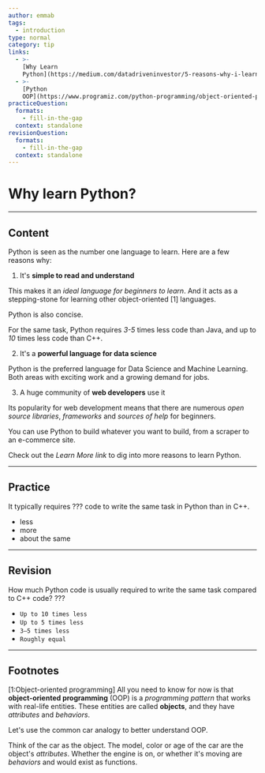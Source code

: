 ```yaml
---
author: emmab
tags:
  - introduction
type: normal
category: tip
links:
  - >-
    [Why Learn
    Python](https://medium.com/datadriveninvestor/5-reasons-why-i-learned-python-and-why-you-should-learn-it-as-well-917f781aea05){website}
  - >-
    [Python
    OOP](https://www.programiz.com/python-programming/object-oriented-programming){website}
practiceQuestion:
  formats:
    - fill-in-the-gap
  context: standalone
revisionQuestion:
  formats:
    - fill-in-the-gap
  context: standalone
---
```


# Why learn Python?


---

## Content

Python is seen as the number one language to learn. Here are a few reasons why:

1. It's **simple to read and understand**

This makes it an *ideal language for beginners to learn*. And it acts as a stepping-stone for learning other object-oriented [1] languages.

Python is also concise.

For the same task, Python requires *3-5* times less code than Java, and up to *10* times less code than C++.

2. It's a **powerful language for data science**

Python is the preferred language for Data Science and Machine Learning. Both areas with exciting work and a growing demand for jobs.

3. A huge community of **web developers** use it

Its popularity for web development means that there are numerous *open source libraries*, *frameworks* and *sources of help* for beginners. 

You can use Python to build whatever you want to build, from a scraper to an e-commerce site.

Check out the *Learn More link* to dig into more reasons to learn Python.


---

## Practice

It typically requires ??? code to write the same task in Python than in C++.

- less
- more
- about the same


---

## Revision

How much Python code is usually required to write the same task compared to C++ code? ???

- `Up to 10 times less`
- `Up to 5 times less`
- `3–5 times less`
- `Roughly equal`


---

## Footnotes

[1:Object-oriented programming]
All you need to know for now is that **object-oriented programming** (OOP) is a *programming pattern* that works with real-life entities. These entities are called **objects**, and they have *attributes* and *behaviors*. 

Let's use the common car analogy to better understand OOP. 

Think of the car as the object. The model, color or age of the car are the object's *attributes*. Whether the engine is on, or whether it's moving are *behaviors* and would exist as functions.
 
